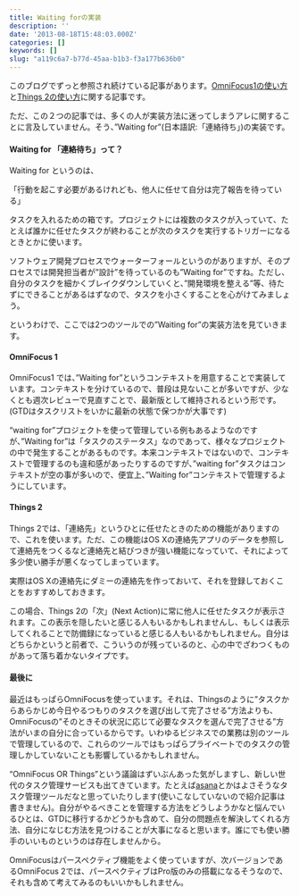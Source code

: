 ```yaml
---
title: Waiting forの実装
description: ''
date: '2013-08-18T15:48:03.000Z'
categories: []
keywords: []
slug: "a119c6a7-b77d-45aa-b1b3-f3a177b636b0"
---
```

このブログでずっと参照され続けている記事があります。[OmniFocus1の使い方](/2013/02/omnifocus1-manual.html)と[Things 2の使い方](/2013/01/things2-manual-201301.html)に関する記事です。  
  
ただ、この２つの記事では、多くの人が実装方法に迷ってしまうアレに関することに言及していません。そう、”Waiting for”(日本語訳:「連絡待ち」)の実装です。

#### Waiting for 「連絡待ち」って？

Waiting for というのは、  
  
「行動を起こす必要があるけれども、他人に任せて自分は完了報告を待っている」  
  
タスクを入れるための箱です。プロジェクトには複数のタスクが入っていて、たとえば誰かに任せたタスクが終わることが次のタスクを実行するトリガーになるときとかに使います。

ソフトウェア開発プロセスでウォーターフォールというのがありますが、そのプロセスでは開発担当者が”設計”を待っているのも”Waiting for”ですね。ただし、自分のタスクを細かくブレイクダウンしていくと、”開発環境を整える”等、待たずにできることがあるはずなので、タスクを小さくすることを心がけてみましょう。

というわけで、ここでは2つのツールでの”Waiting for”の実装方法を見ていきます。

#### OmniFocus 1

OmniFocus1 では、”Waiting for”というコンテキストを用意することで実装しています。コンテキストを分けているので、普段は見ないことが多いですが、少なくとも週次レビューで見直すことで、最新版として維持されるという形です。(GTDはタスクリストをいかに最新の状態で保つかが大事です)

“waiting for”プロジェクトを使って管理している例もあるようなのですが、”Waiting for”は「タスクのステータス」なのであって、様々なプロジェクトの中で発生することがあるものです。本来コンテキストではないので、コンテキストで管理するのも違和感があったりするのですが、”waiting for”タスクはコンテキストが空の事が多いので、便宜上、”Waiting for”コンテキストで管理するようにしています。

#### Things 2

Things 2では、「連絡先」というひとに任せたときのための機能がありますので、これを使います。ただ、この機能はOS Xの連絡先アプリのデータを参照して連絡先をつくるなど連絡先と結びつきが強い機能になっていて、それによって多少使い勝手が悪くなってしまっています。  
  
実際はOS Xの連絡先にダミーの連絡先を作っておいて、それを登録しておくことをおすすめしておきます。

この場合、Things 2の「次」(Next Action)に常に他人に任せたタスクが表示されます。この表示を隠したいと感じる人もいるかもしれませんし、もしくは表示してくれることで防備録になっていると感じる人もいるかもしれません。自分はどちらかというと前者で、こういうのが残っているのと、心の中でざわつくものがあって落ち着かないタイプです。

#### 最後に

最近はもっぱらOmniFocusを使っています。それは、Thingsのように”タスクからあらかじめ今日やるつもりのタスクを選び出して完了させる”方法よりも、OmniFocusの”そのときその状況に応じて必要なタスクを選んで完了させる”方法がいまの自分に合っているからです。いわゆるビジネスでの業務は別のツールで管理しているので、これらのツールではもっぱらプライベートでのタスクの管理しかしていないことも影響しているかもしれません。

“OmniFocus OR Things”という議論はずいぶんあった気がしますし、新しい世代のタスク管理サービスも出てきています。たとえば[asana](http://asana.com)とかはよさそうなタスク管理ツールだなと思っていたりします(使いこなしていないので紹介記事は書きません)。自分がやるべきことを管理する方法をどうしようかなと悩んでいるひとは、GTDに移行するかどうかも含めて、自分の問題点を解決してくれる方法、自分になじむ方法を見つけることが大事になると思います。誰にでも使い勝手のいいものというのは存在しませんから。

OmniFocusはパースペクティブ機能をよく使っていますが、次バージョンであるOmniFocus 2では、パースペクティブはPro版のみの搭載になるそうなので、それも含めて考えてみるのもいいかもしれません。